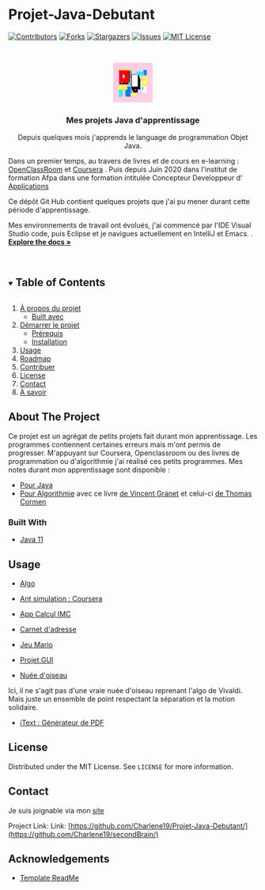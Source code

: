 # Projet-Java-Debutant



<!--
*** Thanks for checking out the Best-README-Template. If you have a suggestion
*** that would make this better, please fork the repo and create a pull request
*** or simply open an issue with the tag "enhancement".
*** Thanks again! Now go create something AMAZING! :D
***
***
***
*** To avoid retyping too much info. Do a search and replace for the following:
*** github_username, repo_name, twitter_handle, email, project_title, project_description
-->



<!-- PROJECT SHIELDS -->
<!--
*** I'm using markdown "reference style" links for readability.
*** Reference links are enclosed in brackets [ ] instead of parentheses ( ).
*** See the bottom of this document for the declaration of the reference variables
*** for contributors-url, forks-url, etc. This is an optional, concise syntax you may use.
*** https://www.markdownguide.org/basic-syntax/#reference-style-links
-->
[![Contributors][contributors-shield]][contributors-url]
[![Forks][forks-shield]][forks-url]
[![Stargazers][stars-shield]][stars-url]
[![Issues][issues-shield]][issues-url]
[![MIT License][license-shield]][license-url]




<!-- PROJECT LOGO -->
<br />
<p align="center">
  <a href="https://github.com/Charlene19/secondBrain">
    <img src="https://github.com/Charlene19/secondBrain/blob/master/static/img/sdbn.png" alt="Logo" width="80" height="80">
  </a>

  <h3 align="center">Mes projets Java d'apprentissage</h3>

  <p align="center">
   Depuis quelques mois j'apprends le language de programmation Objet Java. 

Dans un premier temps, au travers de livres et de cours en e-learning :  [OpenClassRoom](https://openclassrooms.com/fr/courses/26832-apprenez-a-programmer-en-java/) et [Coursera](https://fr.coursera.org/learn/initiation-programmation-java) . Puis depuis Juin 2020 dans l'institut de formation Afpa dans une formation intitulée Concepteur Developpeur d' [Applications](https://www.afpa.fr/formation-qualifiante/concepteur-developpeur-informatique)

Ce dépôt Git Hub contient quelques projets que j'ai pu mener durant cette période d'apprentissage. 

Mes environnements de travail ont évolués, j'ai commencé par l'IDE Visual Studio code, puis Eclipse et je navigues actuellement en IntelliJ et Emacs.
.
    <br />
    <a href="https://github.com/Charlene19/Projet-Java-Debutant"><strong>Explore the docs »</strong></a>
    <br />
    <br />
  </p>
</p>



<!-- TABLE OF CONTENTS -->
<details open="open">
  <summary><h2 style="display: inline-block">Table of Contents</h2></summary>
  <ol>
    <li>
      <a href="#about-the-project">À propos du projet</a>
      <ul>
        <li><a href="#built-with">Built avec</a></li>
      </ul>
    </li>
    <li>
      <a href="#getting-started">Démarrer le projet</a>
      <ul>
        <li><a href="#prérequis">Prérequis</a></li>
        <li><a href="#installation">Installation</a></li>
      </ul>
    </li>
    <li><a href="#usage">Usage</a></li>
    <li><a href="#roadmap">Roadmap</a></li>
    <li><a href="#contributing">Contribuer</a></li>
    <li><a href="#license">License</a></li>
    <li><a href="#contact">Contact</a></li>
    <li><a href="#acknowledgements">À savoir</a></li>
  </ol>
</details>



<!-- ABOUT THE PROJECT -->
## About The Project

Ce projet est un agrégat de petits projets fait durant mon apprentissage. Les programmes contiennent certaines erreurs mais m'ont permis de progresser. M'appuyant sur Coursera, Openclassroom ou des livres de programmation ou d'algorithmie j'ai réalisé ces petits programmes. 
Mes notes durant mon apprentissage sont disponible : 

* [Pour Java](https://charlene19.github.io/secondBrain/posts/coursjava/)
* [Pour Algorithmie](https://charlene19.github.io/secondBrain/posts/coursalgo/) avec ce livre [de Vincent Granet](https://books.google.fr/books/about/Algorithmique_et_programmation_en_Java.html?id=hu5_ugEACAAJ&source=kp_book_description&redir_esc=y) et celui-ci [de Thomas Cormen]( https://www.dunod.com/sciences-techniques/algorithmes-notions-base)



### Built With

* [Java 11](https://www.oracle.com/fr/java/technologies/javase-jdk11-downloads.html)



<!-- USAGE EXAMPLES -->
## Usage

* [Algo](https://github.com/Charlene19/Projet-Java-Debutant/tree/master/Algo)

* [Ant simulation : Coursera](https://github.com/Charlene19/Projet-Java-Debutant/tree/master/antSimulation)

* [App Calcul IMC](https://github.com/Charlene19/Projet-Java-Debutant/tree/master/app)

* [Carnet d'adresse](https://github.com/Charlene19/Projet-Java-Debutant/tree/master/carnetAdresse)

* [Jeu Mario](https://github.com/Charlene19/Projet-Java-Debutant/tree/master/com.MarioCorona)

* [Projet GUI](https://github.com/Charlene19/Projet-Java-Debutant/tree/master/com.charlene.entite/src/com/charlene/entite)

* [Nuée d'oiseau](https://github.com/Charlene19/Projet-Java-Debutant/tree/master/com.nuee)

Ici, il ne s'agit pas d'une vraie nuée d'oiseau reprenant l'algo de Vivaldi. Mais juste un ensemble de point respectant la séparation et la motion solidaire.

* [iText : Générateur de PDF](https://github.com/Charlene19/Projet-Java-Debutant/tree/master/pdfTest)




<!-- LICENSE -->
## License

Distributed under the MIT License. See `LICENSE` for more information.



<!-- CONTACT -->
## Contact

Je suis joignable via mon [site](https://charlene19.github.io/)


Project Link:  Link: [https://github.com/Charlene19/Projet-Java-Debutant/](https://github.com/Charlene19/secondBrain/)


<!-- ACKNOWLEDGEMENTS -->
## Acknowledgements

* [Template ReadMe](https://github.com/Charlene19/Best-README-Template/edit/master/README.md)





<!-- MARKDOWN LINKS & IMAGES -->
<!-- https://www.markdownguide.org/basic-syntax/#reference-style-links -->
[contributors-shield]: https://img.shields.io/github/contributors/Charlene19/Projet-Java-Debutant.svg?style=for-the-badge
[contributors-url]: https://github.com/Charlene19/Projet-Java-Debutant/graphs/contributors
[forks-shield]: https://img.shields.io/github/forks/Charlene19/Projet-Java-Debutant.svg?style=for-the-badge
[forks-url]: https://github.com/Charlene19/Projet-Java-Debutant/network/members
[stars-shield]: https://img.shields.io/github/stars/Charlene19/Projet-Java-Debutant.svg?style=for-the-badge
[stars-url]: https://github.com/Charlene19/Projet-Java-Debutant/stargazers
[issues-shield]: https://img.shields.io/github/issues/Charlene19/Projet-Java-Debutant.svg?style=for-the-badge
[issues-url]: https://github.com/Charlene19/Projet-Java-Debutant/issues
[license-shield]: https://img.shields.io/github/license/Charlene19/Projet-Java-Debutant.svg?style=for-the-badge
[license-url]: https://github.com/Charlene19/Projet-Java-Debutant/blob/master/LICENSE.txt

